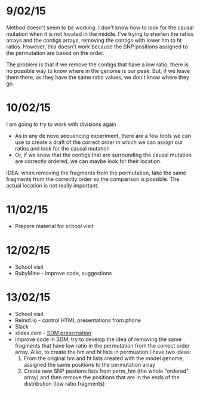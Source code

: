 9/02/15
===

Method doesn't seem to be working. I don't know how to look for the causal mutation when it is not located in the middle. I've trying to shorten the ratios arrays and the contigs arrays, removing the contigs with lower hm to ht ratios. However, this doesn't work because the SNP positions assigned to the permutation are based on the order. 

The problem is that if we remove the contigs that have a low ratio, there is no possible way to know where in the genome is our peak. But, if we leave them there, as they have the same ratio values, we don't know where they go. 

10/02/15
===

I am going to try to work with divisions again

- As in any de novo sequencing experiment, there are a few tools we can use to create a draft of the correct order in which we can assign our ratios and look for the causal mutation
- Or, if we know that the contigs that are surrounding the causal mutation are correctly ordered, we can maybe look for their location. 


IDEA: when removing the fragments from the permutation, take the same fragments from the correctly order so the comparison is possible. The actual location is not really important.



11/02/15
===
- Prepare material for school visit

12/02/15
===
- School visit
- RubyMine - improve code, suggestions


13/02/15
===
- School visit
- Remot.io - control HTML presentations from phone
- Slack 
- slides.com - [SDM presentation](https://slides.com/pilarcormo/sdm)
- Improve code in SDM, try to develop the idea of removing the same fragments that have low ratio in the permutation from the correct order array. Also, to create the hm and ht lists in permuation I have two ideas:
	1. From the original hm and ht lists created with the model genome, assigned the same positions to the permutation array
	2. Create new SNP postions lists from perm_hm (the whole "ordered" array) and then remove the positions that are in the ends of the distribution (low ratio fragments) 
